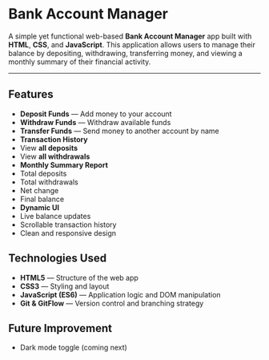 #  Bank Account Manager

A simple yet functional web-based **Bank Account Manager** app built with **HTML**, **CSS**, and **JavaScript**. This application allows users to manage their balance by depositing, withdrawing, transferring money, and viewing a monthly summary of their financial activity.

---

## Features

-  **Deposit Funds** — Add money to your account
-  **Withdraw Funds** — Withdraw available funds
-  **Transfer Funds** — Send money to another account by name
-  **Transaction History**
  - View **all deposits**
  - View **all withdrawals**
-  **Monthly Summary Report**
  - Total deposits
  - Total withdrawals
  - Net change
  - Final balance
-  **Dynamic UI**
  - Live balance updates
  - Scrollable transaction history
  - Clean and responsive design


##  Technologies Used

- **HTML5** — Structure of the web app
- **CSS3** — Styling and layout
- **JavaScript (ES6)** — Application logic and DOM manipulation
- **Git & GitFlow** — Version control and branching strategy

##  Future Improvement
- Dark mode toggle (coming next)

